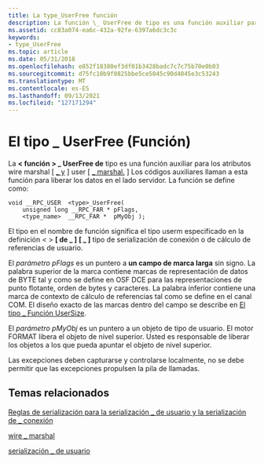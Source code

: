 ```yaml
---
title: La type_UserFree función
description: La función \_ UserFree de tipo es una función auxiliar para los atributos \wire \_ marshal\ y \user \_ marshal\.
ms.assetid: cc83a074-ea6c-432a-92fe-6397a6dc3c3c
keywords:
- type_UserFree
ms.topic: article
ms.date: 05/31/2018
ms.openlocfilehash: e852f18380ef3df01b3428badc7c7c75b70e0b03
ms.sourcegitcommit: d75fc10b9f0825bbe5ce5045c90d4045e3c53243
ms.translationtype: MT
ms.contentlocale: es-ES
ms.lasthandoff: 09/13/2021
ms.locfileid: "127171294"
---
```

# <a name="the-type_userfree-function"></a>El tipo \_ UserFree (Función)

La **&lt; función &gt; \_ UserFree de** tipo es una función auxiliar para los atributos wire marshal \[ [ \_ y](/windows/desktop/Midl/wire-marshal) \] user \[ [ \_ marshal.](/windows/desktop/Midl/user-marshal) \] Los códigos auxiliares llaman a esta función para liberar los datos en el lado servidor. La función se define como:

``` syntax
void __RPC_USER  <type>_UserFree(
    unsigned long __RPC_FAR * pFlags,
    <type_name>  __RPC_FAR *  pMyObj );
```

El tipo en el nombre de función significa el tipo userm especificado en la definición &lt; &gt; **\[ de \_ \]** **\[ \_ \]** tipo de serialización de conexión o de cálculo de referencias de usuario.

El *parámetro pFlags* es un puntero a **un campo de marca larga** sin signo. La palabra superior de la marca contiene marcas de representación de datos de BYTE tal y como se define en OSF DCE para las representaciones de punto flotante, orden de bytes y caracteres. La palabra inferior contiene una marca de contexto de cálculo de referencias tal como se define en el canal COM. El diseño exacto de las marcas dentro del campo se describe en [El tipo \_ Función UserSize](the-type-usersize-function.md).

El *parámetro pMyObj* es un puntero a un objeto de tipo de usuario. El motor FORMAT libera el objeto de nivel superior. Usted es responsable de liberar los objetos a los que pueda apuntar el objeto de nivel superior.

Las excepciones deben capturarse y controlarse localmente, no se debe permitir que las excepciones propulsen la pila de llamadas.

## <a name="related-topics"></a>Temas relacionados

<dl> <dt>

[Reglas de serialización para la serialización \_ de usuario y la serialización de \_ conexión](marshaling-rules-for-user-marshal-and-wire-marshal.md)
</dt> <dt>

[wire \_ marshal](/windows/desktop/Midl/wire-marshal)
</dt> <dt>

[serialización \_ de usuario](/windows/desktop/Midl/user-marshal)
</dt> </dl>

 

 
